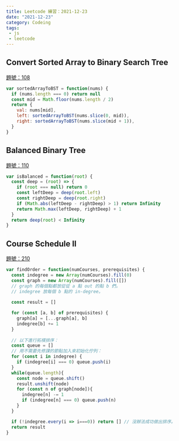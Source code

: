 ```yaml
---
title: Leetcode 練習：2021-12-23
date: "2021-12-23"
category: Codeing
tags:
 - js
 - leetcode
---
```


## Convert Sorted Array to Binary Search Tree
[題號：108](https://leetcode.com/problems/convert-sorted-array-to-binary-search-tree/)

```js
var sortedArrayToBST = function(nums) {
  if (nums.length === 0) return null
  const mid = Math.floor(nums.length / 2)
  return {
    val: nums[mid],
    left: sortedArrayToBST(nums.slice(0, mid)),
    right: sortedArrayToBST(nums.slice(mid + 1)),
  }
}
```

## Balanced Binary Tree
[題號：110](https://leetcode.com/problems/balanced-binary-tree/)

```js
var isBalanced = function(root) {
  const deep = (root) => {
    if (root === null) return 0
    const leftDeep = deep(root.left)
    const rightDeep = deep(root.right)
    if (Math.abs(leftDeep - rightDeep) > 1) return Infinity
    return Math.max(leftDeep, rightDeep) + 1 
  }
  return deep(root) < Infinity
}
```

## Course Schedule II
[題號：210](https://leetcode.com/problems/course-schedule-ii/)

```js
var findOrder = function(numCourses, prerequisites) {
  const indegree = new Array(numCourses).fill(0)  
  const graph = new Array(numCourses).fill([]) 
  // graph 的每個點都放從從 a 點 out 的點 b 們。
  // indegree 放每個 b 點的 in-degree。
  
  const result = []

  for (const [a, b] of prerequisites) {
    graph[a] = [...graph[a], b]
    indegree[b] += 1
  }
  
  // 以下進行拓樸排序：
  const queue = []
  // 用不需要先修課的節點加入來初始化佇列：
  for (const i in indegree) {
    if (indegree[i] === 0) queue.push(i)
  }
  while(queue.length){
    const node = queue.shift()
    result.unshift(node)
    for (const n of graph[node]){
      indegree[n] -= 1
      if (indegree[n] === 0) queue.push(n)
    }
  }

  if (!indegree.every(i => i===0)) return [] // 沒辦法成功做出排序。
  return result 
}
```
